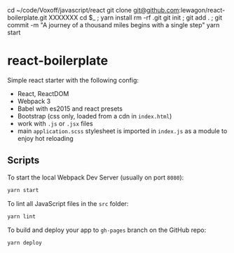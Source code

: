 cd ~/code/Voxoff/javascript/react
git clone git@github.com:lewagon/react-boilerplate.git XXXXXXX
cd $_ ; yarn install
rm -rf .git
git init ; git add . ; git commit -m "A journey of a thousand miles begins with a single step"
yarn start

# react-boilerplate

Simple react starter with the following config:

- React, ReactDOM
- Webpack 3
- Babel with es2015 and react presets
- Bootstrap (css only, loaded from a cdn in `index.html`)
- work with `.js` or `.jsx` files
- main `application.scss` stylesheet is imported in `index.js` as a module to enjoy hot reloading

## Scripts

To start the local Webpack Dev Server (usually on port `8080`):

```bash
yarn start
```

To lint all JavaScript files in the `src` folder:

```bash
yarn lint
```

To build and deploy your app to `gh-pages` branch on the GitHub repo:

```bash
yarn deploy
```
